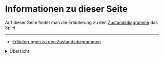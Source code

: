 # Informationen zu dieser Seite

Auf dieser Seite findet man die Erläuterung zu den [Zustandsdiagramme](./Zustandsdiagramme) das Spiel.

---

- [Erläuterungen zu den Zustandsdiagrammen](/Designphase/Zustandsdiagramme/Erläuterungen_zu_den_Zustandsdiagrammen.pdf)

<details>
<summary markdown="span">Übersicht</summary>

- Client Hierachy
- ![ClientHierachy](/Designphase/Zustandsdiagramme/Client/Client_Hierachy_v0.2.1.png)
- Server Hierachy
- ![ServerHierachy](/Designphase/Zustandsdiagramme/Server/Server_Hierachy_v0.1.1.png)
</details>